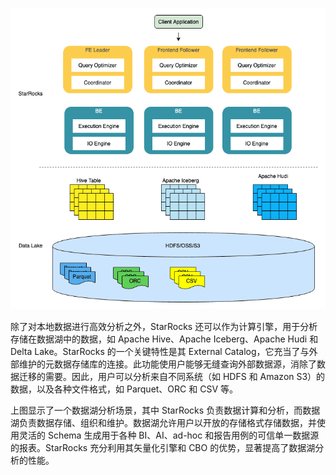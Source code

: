 ![DLA](../1.1-8-dla.png)

除了对本地数据进行高效分析之外，StarRocks 还可以作为计算引擎，用于分析存储在数据湖中的数据，如 Apache Hive、Apache Iceberg、Apache Hudi 和 Delta Lake。StarRocks 的一个关键特性是其 External Catalog，它充当了与外部维护的元数据存储库的连接。此功能使用户能够无缝查询外部数据源，消除了数据迁移的需要。因此，用户可以分析来自不同系统（如 HDFS 和 Amazon S3）的数据，以及各种文件格式，如 Parquet、ORC 和 CSV 等。

上图显示了一个数据湖分析场景，其中 StarRocks 负责数据计算和分析，而数据湖负责数据存储、组织和维护。数据湖允许用户以开放的存储格式存储数据，并使用灵活的 Schema 生成用于各种 BI、AI、ad-hoc 和报告用例的可信单一数据源的报表。StarRocks 充分利用其矢量化引擎和 CBO 的优势，显著提高了数据湖分析的性能。